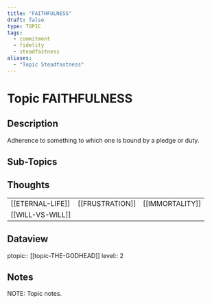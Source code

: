 ```yaml
---
title: "FAITHFULNESS"
draft: false
type: TOPIC
tags:
  - commitment
  - fidelity
  - steadfastness
aliases:
  - "Topic Steadfastness"
---
```

# Topic FAITHFULNESS
## Description
Adherence to something to which one is bound by a pledge or duty.

## Sub-Topics


## Thoughts
|     |     |     |
| --- | --- | --- |
| [[ETERNAL-LIFE]] | [[FRUSTRATION]] | [[IMMORTALITY]] |
| [[WILL-VS-WILL]] |

## Dataview
ptopic:: [[topic-THE-GODHEAD]]
level:: 2

## Notes
NOTE: Topic notes.
